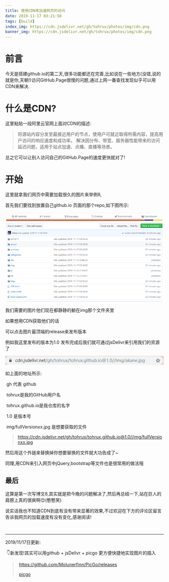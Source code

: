 ```yaml
---
title: 使用CDN来加速网页的访问
date: 2019-11-17 03:21:58
tags: [build]
index_img: https://cdn.jsdelivr.net/gh/tohrux/photos/img/cdn.png
banner_img: https://cdn.jsdelivr.net/gh/tohrux/photos/img/cdn.png
---
```


# 前言

今天是搭建github.io的第二天,很多功能都还在完善,比如说在一些地方(没错,说的就是你,天朝!)访问GitHub.Page很慢的问题,通过上网一番查找发现似乎可以用CDN来解决.



# 什么是CDN?

这里粘贴一段阿里云官网上面对CDN的描述:

> 将源站内容分发至最接近用户的节点，使用户可就近取得所需内容，提高用户访问的响应速度和成功率。
> 解决因分布、带宽、服务器性能带来的访问延迟问题，适用于站点加速、点播、直播等场景。

总之它可以让别人访问自己的GitHub.Page的速度更快就对了!

# 开始

这里就拿我们网页中需要加载很久的图片来举例8,

首先我们要找到放置自己github.io 页面的那个repo,如下图所示:

![](/img/cdn2.png)

我们需要的图片他们现在都静静的躺在img那个文件夹里

如果想用CDN获取他们的话

可以点击图片最顶端的release来发布版本

例如我这里发布的版本为1.0  发布完成后我们就可通过jsDelivr来引用我们的资源了

![](/img/cdn1.png)

如上面的地址所示:

​	gh 代表 github

​	tohrux是我的GitHub用户名

​	tohrux.github.io是我仓库的名字

​	1.0 是版本号

​	img/fullVersionxx.jpg 是想要获取的文件

> https://cdn.jsdelivr.net/gh/tohrux/tohrux.github.io@1.0//img/fullVersionxx.jpg

然后用这个外链来替换掉你想要替换的文件就大功告成了~

同理,用CDN来引入网页中jQuery,bootstrap等文件也是很常用的做法哦

## 最后

这算是第一次写博文8,其实就是把今晚的问题解决了,然后再总结一下,站在巨人的肩膀上真的很爽啊😊(憨憨笑)

说实话我也不知道CDN到底有没有带来显著的效果,不过欢迎在下方的评论区留言告诉我网页的加载速度有没有变化,感谢阅读!

​			

------

2019/11/17日更新:

​	👇新发现!其实可以用github + jsDelivr + picgo 更方便快捷地实现图片的插入	

> ​		https://github.com/Molunerfinn/PicGo/releases 
>
> ​		[picgo]

[picgo]: https://github.com/Molunerfinn/PicGo	"picgo地址"

